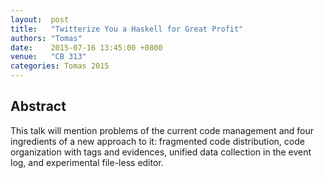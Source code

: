 ```yaml
--- 
layout:  post 
title:   "Twitterize You a Haskell for Great Profit"
authors: "Tomas"
date:    2015-07-16 13:45:00 +0800
venue:   "CB 313"
categories: Tomas 2015
--- 
```

## Abstract

This talk will mention problems of the current code management and
four ingredients of a new approach to it: fragmented code
distribution, code organization with tags and evidences, unified data
collection in the event log, and experimental file-less editor.

